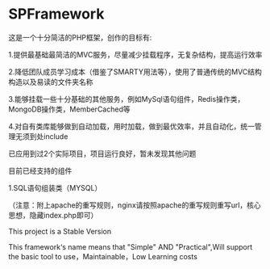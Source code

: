 SPFramework
============

这是一个十分简洁的PHP框架，创作的目标有:

1.提供最基础最简洁的MVC服务，尽量减少挂载程序，无复杂结构，提高运行效率

2.降低团队成员学习成本（借鉴了SMARTY用法等），使用了普通传统的MVC结构构造以及易读的文件夹名称

3.能够挂载一些十分基础的其他服务，例如MySql语句组件，Redis操作类，MongoDB操作类，MemberCached等

4.对自有类库能够做到自动加载，用时加载，做到最优效率，并且自动化，统一管理无须到处include
 
已应用到过2个实际项目，项目运行良好，暂未发现其他问题

目前已经支持的组件

1.SQL语句组装类（MYSQL）

（注意：附上apache的重写规则，nginx请按照apache的重写规则重写url，核心思想，隐藏index.php即可）

This project is a Stable Version

This framework‘s name means that "Simple" AND "Practical",Will support the basic tool to use，Maintainable，Low Learning costs

